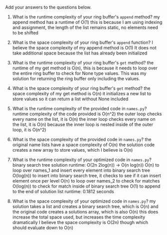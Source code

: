 Add your answers to the questions below.

1. What is the runtime complexity of your ring buffer's `append` method?
   my append method has a runtime of O(1)
   this is because I am using indexing and assignment,
   the length of the list remains static, no elements need to be shifted

2. What is the space complexity of your ring buffer's `append` function?
   I believe the space complexity of my append method is O(1)
   It does not take additional space because the list has already been initialized

3. What is the runtime complexity of your ring buffer's `get` method?
   the runtime of my get method is O(n), this is because it needs to loop over the entire ring buffer to check for None type values. This was my solution for returning the ring buffer only including the values.

4. What is the space complexity of your ring buffer's `get` method?
   the space complexity of my get method is O(n)
   it initializes a new list to store values so it can return a list without None included

5. What is the runtime complexity of the provided code in `names.py`?
   runtime complexity of the code provided is O(n^2)
   the outer loop checks every name on the list, it is O(n)
   the inner loop checks every name on the list, it is O(n)
   because the inner loop is nested inside of the outer loop, it is O(n^2)

6. What is the space complexity of the provided code in `names.py`?
   the original name lists have a space complexity of O(n)
   the solution code creates a new array to store values, which I believe is O(n)

7. What is the runtime complexity of your optimized code in `names.py`?
   binary search tree solution runtime: O(2n 2log(n)) -> O(n log(n))
   O(n) to loop over names_1 and insert every element into binary search tree
   O(log(n)) to insert into binary search tree, it checks to see if it can insert element once per level
   O(n) to loop over names_2 to check for matches
   O(log(n)) to check for match inside of binary search tree
   O(1) to append to the end of solution list
   runtime: 0.1812 seconds

8. What is the space complexity of your optimized code in `names.py`?
   my solution takes a list and creates a binary search tree, which is O(n)
   and the original code creates a solutions array, which is also O(n)
   this does increase the total space used, but increases the time complexity dramatically
   I believe the space complexity is O(2n) though which should evaluate down to O(n)
